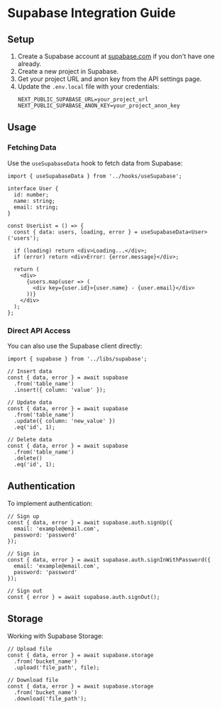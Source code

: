 # Supabase Integration Guide

## Setup

1. Create a Supabase account at [supabase.com](https://supabase.com) if you don't have one already.
2. Create a new project in Supabase.
3. Get your project URL and anon key from the API settings page.
4. Update the `.env.local` file with your credentials:
   ```
   NEXT_PUBLIC_SUPABASE_URL=your_project_url
   NEXT_PUBLIC_SUPABASE_ANON_KEY=your_project_anon_key
   ```

## Usage

### Fetching Data

Use the `useSupabaseData` hook to fetch data from Supabase:

```tsx
import { useSupabaseData } from '../hooks/useSupabase';

interface User {
  id: number;
  name: string;
  email: string;
}

const UserList = () => {
  const { data: users, loading, error } = useSupabaseData<User>('users');

  if (loading) return <div>Loading...</div>;
  if (error) return <div>Error: {error.message}</div>;

  return (
    <div>
      {users.map(user => (
        <div key={user.id}>{user.name} - {user.email}</div>
      ))}
    </div>
  );
};
```

### Direct API Access

You can also use the Supabase client directly:

```tsx
import { supabase } from '../libs/supabase';

// Insert data
const { data, error } = await supabase
  .from('table_name')
  .insert({ column: 'value' });

// Update data
const { data, error } = await supabase
  .from('table_name')
  .update({ column: 'new_value' })
  .eq('id', 1);

// Delete data
const { data, error } = await supabase
  .from('table_name')
  .delete()
  .eq('id', 1);
```

## Authentication

To implement authentication:

```tsx
// Sign up
const { data, error } = await supabase.auth.signUp({
  email: 'example@email.com',
  password: 'password'
});

// Sign in
const { data, error } = await supabase.auth.signInWithPassword({
  email: 'example@email.com',
  password: 'password'
});

// Sign out
const { error } = await supabase.auth.signOut();
```

## Storage

Working with Supabase Storage:

```tsx
// Upload file
const { data, error } = await supabase.storage
  .from('bucket_name')
  .upload('file_path', file);

// Download file
const { data, error } = await supabase.storage
  .from('bucket_name')
  .download('file_path');
``` 